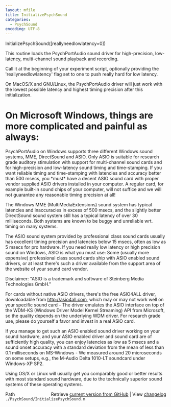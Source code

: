 ```yaml
---
layout: mfile
title: InitializePsychSound
categories:
  - PsychSound
encoding: UTF-8
---
```


InitializePsychSound([reallyneedlowlatency=0])

This routine loads the PsychPortAudio sound driver for high-precision,
low-latency, multi-channel sound playback and recording.

Call it at the beginning of your experiment script, optionally providing
the 'reallyneedlowlatency' flag set to one to push really hard for low
latency.

On MacOS/X and GNU/Linux, the PsychPortAudio driver will just work with
the lowest possible latency and highest timing precision after this
initialization.

# On Microsoft Windows, things are more complicated and painful as always:

PsychPortAudio on Windows supports three different Windows sound systems,
MME, DirectSound and ASIO. Only ASIO is suitable for research grade
auditory stimulation with support for multi-channel sound cards and for
high-precision and low-latency sound timing and time-stamping. If you
want reliable timing and time-stamping with latencies and accuracy better
than 500 msecs, you \*must\* have a decent ASIO sound card with proper
vendor supplied ASIO drivers installed in your computer. A regular card,
for example built-in sound chips of your computer, will not suffice and
we will not guarantee any reasonable timing precision at all!

The Windows MME (MultiMediaExtensions) sound system has typical latencies
and inaccuracies in excess of 500 msecs, and the slightly better
DirectSound sound system still has a typical latency of over 30
milliseconds. Both systems are known to be buggy and unreliable wrt.
timing on many systems.

The ASIO sound system provided by professional class sound cards usually
has excellent timing precision and latencies below 15 msecs, often as low
as 5 msecs for pro hardware. If you need really low latency or high
precision sound on Windows, ASIO is what you must use: Some (usually more
expensive) professional class sound cards ship with ASIO enabled sound
drivers, or at least there's such a driver available from the support
area of the website of your sound card vendor.

Disclaimer: "ASIO is a trademark and software of Steinberg Media
Technologies GmbH."

For cards without native ASIO drivers, there's the free ASIO4ALL driver,
downloadable from http://asio4all.com, which may or may not work well on
your specific sound card - The driver emulates the ASIO interface on top
of the WDM-KS (Windows Driver Model Kernel Streaming) API from Microsoft,
so the quality depends on the underlying WDM driver. For research grade
use, please do yourself a favor and invest in a real ASIO card.

If you manage to get such an ASIO enabled sound driver working on your
sound hardware, and your ASIO enabled driver and sound card are of
sufficiently high quality, you can enjoy latencies as low as 5 msecs and
a sound onset accuracy with a standard deviation from the mean of less
than 0.1 milliseconds on MS-Windows - We measured around 20 microseconds
on some setups, e.g., the M-Audio Delta 1010-LT soundcard under
Windows-XP SP2.

Using OS/X or Linux will usually get you comparably good or better
results with most standard sound hardware, due to the technically
superior sound systems of these operating systems.



<div class="code_header" style="text-align:right;">
  <span style="float:left;">Path&nbsp;&nbsp;</span> <span class="counter">Retrieve <a href=
  "https://raw.github.com/Psychtoolbox-3/Psychtoolbox-3/beta/./PsychSound/InitializePsychSound.m">current version from GitHub</a> | View <a href=
  "https://github.com/Psychtoolbox-3/Psychtoolbox-3/commits/beta/./PsychSound/InitializePsychSound.m">changelog</a></span>
</div>
<div class="code">
  <code>./PsychSound/InitializePsychSound.m</code>
</div>
